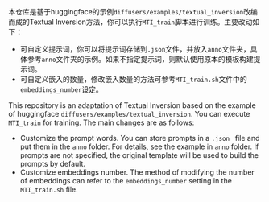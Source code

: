 本仓库是基于huggingface的示例`diffusers/examples/textual_inversion`改编而成的Textual Inversion方法，你可以执行`MTI_train`脚本进行训练。主要改动如下：

* 可自定义提示词，你可以将提示词存储到`.json`文件，并放入`anno`文件夹，具体参考`anno`文件夹的示例。如果不指定提示词，则默认使用原本的模板构建提示词。
* 可自定义嵌入的数量，修改嵌入数量的方法可参考`MTI_train.sh`文件中的`embeddings_number`设定。

This repository is an adaptation of Textual Inversion based on the example of huggingface ` diffusers/examples/textual_inversion `. You can execute `MTI_train` for training. The main changes are as follows:

* Customize the prompt words. You can store prompts in a `.json ` file and put them in the `anno` folder. For details, see the example in `anno` folder. If prompts are not specified, the original template will be used to build the prompts by default.
* Customize embeddings number. The method of modifying the number of embeddings can refer to the `embeddings_number` setting in the `MTI_train.sh` file.

